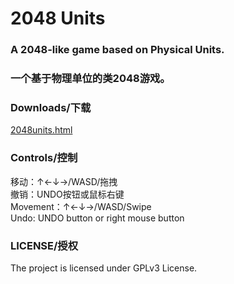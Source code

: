 # 2048 Units
### A 2048-like game based on Physical Units.
### 一个基于物理单位的类2048游戏。

### Downloads/下载  

[2048units.html](2048units.html)

### Controls/控制  
移动：↑←↓→/WASD/拖拽  
撤销：UNDO按钮或鼠标右键  
Movement：↑←↓→/WASD/Swipe  
Undo: UNDO button or right mouse button  



### LICENSE/授权  
The project is licensed under GPLv3 License.  